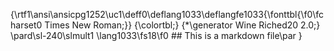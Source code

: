 {\rtf1\ansi\ansicpg1252\uc1\deff0\deflang1033\deflangfe1033{\fonttbl{\f0\fcharset0 Times New Roman;}}
{\colortbl;}
{\*\generator Wine Riched20 2.0;}
\pard\sl-240\slmult1 \lang1033\fs18\f0 ## This is a markdown file\par
} 